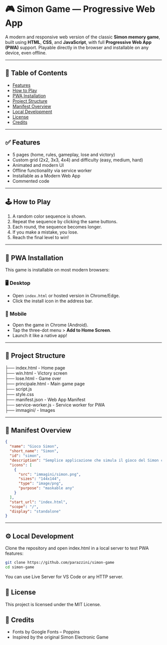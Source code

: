 # 🎮 Simon Game — Progressive Web App

A modern and responsive web version of the classic **Simon memory game**, built using **HTML**, **CSS**, and **JavaScript**, with full **Progressive Web App (PWA)** support. Playable directly in the browser and installable on any device, even offline.

---

## 📌 Table of Contents

- [Features](#-features)
- [How to Play](#-how-to-play)
- [PWA Installation](#-pwa-installation)
- [Project Structure](#-project-structure)
- [Manifest Overview](#-manifest-overview)
- [Local Development](#-local-development)
- [License](#-license)
- [Credits](#-credits)

---

## ✅ Features

- 5 pages (home, rules, gameplay, lose and victory)
- Custom grid (2x2, 3x3, 4x4) and difficulty (easy, medium, hard)
- Animated and modern UI
- Offline functionality via service worker
- Installable as a Modern Web App
- Commented code

---

## 🕹️ How to Play

1. A random color sequence is shown.
2. Repeat the sequence by clicking the same buttons.
3. Each round, the sequence becomes longer.
4. If you make a mistake, you lose.
5. Reach the final level to win!

---

## 📲 PWA Installation

This game is installable on most modern browsers:

### 🖥️ Desktop
- Open `index.html` or hosted version in Chrome/Edge.
- Click the install icon in the address bar.

### 📱 Mobile
- Open the game in Chrome (Android).
- Tap the three-dot menu > **Add to Home Screen**.
- Launch it like a native app!

---

## 📁 Project Structure

├── index.html - Home page</br>
├── win.html - Victory screen</br>
├── lose.html - Game over </br>
├── principale.html - Main game page</br>
├── script.js</br>
├── style.css </br>
├── manifest.json - Web App Manifest</br>
├── service-worker.js - Service worker for PWA</br>
├── immagini/ - Images</br>

---

## 🧾 Manifest Overview

```json
{
  "name": "Gioco Simon",
  "short_name": "Simon",
  "id": "simon",
  "description": "Semplice applicazione che simula il gioco del Simon con una grafica semplice e divertente.",
  "icons": [
    {
      "src": "immagini/simon.png",
      "sizes": "144x144",
      "type": "image/png",
      "purpose": "maskable any"
    }
  ],
  "start_url": "index.html",
  "scope": "/",
  "display": "standalone"
}
```
---

## ⚙️ Local Development
Clone the repository and open index.html in a local server to test PWA features:

```bash
git clone https://github.com/parazzini/simon-game
cd simon-game
```
You can use Live Server for VS Code or any HTTP server.

## 📄 License
This project is licensed under the MIT License.

## 🙌 Credits
- Fonts by Google Fonts – Poppins
- Inspired by the original Simon Electronic Game
